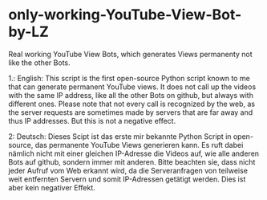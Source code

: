 # only-working-YouTube-View-Bot-by-LZ
Real working YouTube View Bots, which generates Views permanenty not like the other Bots.

1.: English:
This script is the first open-source Python script known to me that can generate permanent YouTube views. 
It does not call up the videos with the same IP address, like all the other Bots on github, but always with different ones. 
Please note that not every call is recognized by the web, 
as the server requests are sometimes made by servers that are far away and thus IP addresses. 
But this is not a negative effect.

2: Deutsch:
Dieses Scipt ist das erste mir bekannte Python Script in open-source, das permanente YouTube Views generieren kann. 
Es ruft dabei nämlich nicht mit einer gleichen IP-Adresse die Videos auf, wie alle anderen Bots auf github, sondern immer mit anderen. 
Bitte beachten sie, dass nicht jeder Aufruf vom Web erkannt wird, 
da die Serveranfragen von teilweise weit entfernten Servern und somit IP-Adressen getätigt werden. 
Dies ist aber kein negativer Effekt. 

